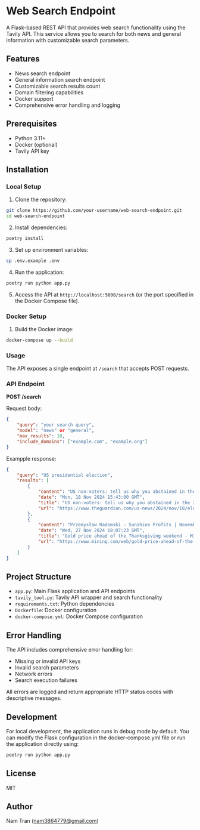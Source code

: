 # Web Search Endpoint

A Flask-based REST API that provides web search functionality using the Tavily API. This service allows you to search for both news and general information with customizable search parameters.

## Features

- News search endpoint
- General information search endpoint
- Customizable search results count
- Domain filtering capabilities
- Docker support
- Comprehensive error handling and logging

## Prerequisites

- Python 3.11+
- Docker (optional)
- Tavily API key

## Installation

### Local Setup

1. Clone the repository: 
```bash
git clone https://github.com/your-username/web-search-endpoint.git
cd web-search-endpoint
```

2. Install dependencies:

```bash
poetry install
```

3. Set up environment variables:

```bash
cp .env.example .env
```

4. Run the application:

```bash
poetry run python app.py
```

5. Access the API at `http://localhost:5000/search` (or the port specified in the Docker Compose file).

### Docker Setup

1. Build the Docker image:

```bash
docker-compose up --build
```

### Usage


The API exposes a single endpoint at `/search` that accepts POST requests.

### API Endpoint

**POST /search**

Request body:

```json
{
    "query": "your search query",
    "model": "news" or "general",
    "max_results": 10,
    "include_domains": ["example.com", "example.org"]
}
```

Exampple response: 

```json
{
    "query": "US presidential election",
    "results": [
        {
            "content": "US non-voters: tell us why you abstained in the 2024 US presidential election | US elections 2024 | The Guardian The Guardian view We’re interested to hear from people who would have been eligible to vote in the 2024 US presidential election but did not. Tell us why you did not vote in the 2024 US presidential election, and how you voted in previous elections. If you were legally able to vote in the 2024 US presidential election but did not, tell us why If you are happy to, share how you voted in the previous two elections in 2020 and 2016, or whether you abstained then also Optional For more information, please see our guidance on contacting us via WhatsApp. For true anonymity please use our SecureDrop service instead.",
            "date": "Mon, 18 Nov 2024 15:43:00 GMT",
            "title": "US non-voters: tell us why you abstained in the 2024 US presidential election - The Guardian US",
            "url": "https://www.theguardian.com/us-news/2024/nov/18/election-trump-harris-non-voters-callout"
        },
        {
            "content": "Przemysław Radomski - Sunshine Profits | November 27, 2024 | 10:04 am Markets USA Gold  Before summarizing, we would like to discuss one specific thing: gold’s performance around Thanksgiving – during the US presidential election years. Gold and Thanksgiving during the presidential election years Four years earlier, in 2012, gold topped right after Thanksgiving and – just like in 2016 – it bottomed in the second half of December. Consequently, Thanksgiving during the US presidential election year had a bearish follow-up for gold in most cases. All in all, while there remain some opportunities to gain something extra on gold investments in the long run, the outlook for the precious metals market remains bearish for the following weeks.",
            "date": "Wed, 27 Nov 2024 18:07:23 GMT",
            "title": "Gold price ahead of the Thanksgiving weekend - MINING.com",
            "url": "https://www.mining.com/web/gold-price-ahead-of-the-thanksgiving-weekend/"
        }
    ]
}
```

## Project Structure

- `app.py`: Main Flask application and API endpoints
- `tavily_tool.py`: Tavily API wrapper and search functionality
- `requirements.txt`: Python dependencies
- `Dockerfile`: Docker configuration
- `docker-compose.yml`: Docker Compose configuration

## Error Handling

The API includes comprehensive error handling for:
- Missing or invalid API keys
- Invalid search parameters
- Network errors
- Search execution failures

All errors are logged and return appropriate HTTP status codes with descriptive messages.

## Development

For local development, the application runs in debug mode by default. You can modify the Flask configuration in the docker-compose.yml file or run the application directly using:

```bash
poetry run python app.py
```


## License

MIT

## Author

Nam Tran (nam3864779@gmail.com)